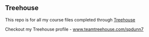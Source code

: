 ## Treehouse

This repo is for all my course files completed through [Treehouse](teamtreehouse.com)

Checkout my Treehouse profile - www.teamtreehouse.com/spdunn7
